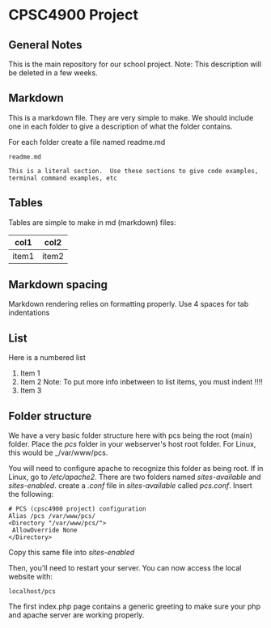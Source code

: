 # CPSC4900 Project

## General Notes

This is the main repository for our school project.
Note: This description will be deleted in a few weeks.

## Markdown
This is a markdown file.  They are very simple to make.  We should include one in each folder to give a description of what the folder contains.

For each folder create a file named readme.md


```
readme.md

This is a literal section.  Use these sections to give code examples,
terminal command examples, etc
```

## Tables

Tables are simple to make in md (markdown) files:

col1 | col2
-----|------
item1 | item2


## Markdown spacing

Markdown rendering relies on formatting properly.  Use 4 spaces for tab indentations

## List

Here is a numbered list

1. Item 1
2. Item 2
	Note: To put more info inbetween to list items, you must indent !!!!
3. Item 3


## Folder structure

We have a very basic folder structure here with pcs being the root (main) folder.  Place the _pcs_ folder in your webserver's host root folder.  For Linux, this would be
_/var/www/pcs.

You will need to configure apache to recognize this folder as being root.  If in Linux, go to _/etc/apache2_.  There are two folders named _sites-available_ and _sites-enabled_. create a _.conf_ file in _sites-available_ called _pcs.conf_. Insert the following:

```
# PCS (cpsc4900 project) configuration
Alias /pcs /var/www/pcs/
<Directory "/var/www/pcs/">
 AllowOverride None
</Directory>
```

Copy this same file into _sites-enabled_

Then, you'll need to restart your server.  You can now access the local website with:

```
localhost/pcs
```

The first index.php page contains a generic greeting to make sure your php and apache server are working properly.